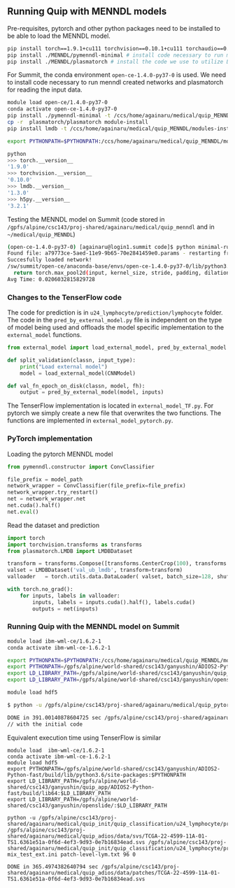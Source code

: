 ## Running Quip with MENNDL models

Pre-requisites, pytorch and other python packages need to be installed to be able to load the MENNDL model.

```bash
pip install torch==1.9.1+cu111 torchvision==0.10.1+cu111 torchaudio==0.9.1 -f https://download.pytorch.org/whl/torch_stable.html
pip install ./MENNDL/pymenndl-minimal # install code necessary to run menndl created networks
pip install ./MENNDL/plasmatorch # install the code we use to utilize LMDB. NOTE TO ANA: we were storing the data in LMDB, not using JPEG files.
```

For Summit, the conda environment `open-ce-1.4.0-py37-0` is used. We need to install code necessary to run menndl created networks and plasmatorch for reading the input data.

```bash
module load open-ce/1.4.0-py37-0
conda activate open-ce-1.4.0-py37-0
pip install ./pymenndl-minimal -t /ccs/home/againaru/medical/quip_MENNDL/modules-install
cp -r  plasmatorch/plasmatorch module-install
pip install lmdb -t /ccs/home/againaru/medical/quip_MENNDL/modules-install

export PYTHONPATH=$PYTHONPATH:/ccs/home/againaru/medical/quip_MENNDL/modules-install

python
>>> torch.__version__
'1.9.0'
>>> torchvision.__version__
'0.10.0'
>>> lmdb.__version__
'1.3.0'
>>> h5py.__version__
'3.2.1'
```

Testing the MENNDL model on Summit (code stored in `/gpfs/alpine/csc143/proj-shared/againaru/medical/quip_menndl` and in `~/medical/quip_MENNDL`)

```bash
(open-ce-1.4.0-py37-0) [againaru@login1.summit code]$ python minimal-run-menndl-v2.py
Found file: a79773ce-5aed-11e9-9b65-70e2841459e0.params - restarting from previous state
Succesfully loaded network!
/sw/summit/open-ce/anaconda-base/envs/open-ce-1.4.0-py37-0/lib/python3.7/site-packages/torch/nn/functional.py:718: UserWarning: Named tensors and all their associated APIs are an experimental feature and subject to change. Please do not use them for anything important until they are released as stable. (Triggered internally at  /gpfs/alpine/stf007/world-shared/davismj/open-ce-builds/rhel8-oce-1.4.0/python-env/conda-bld/pytorch-base_1633116212289/work/c10/core/TensorImpl.h:1156.)
  return torch.max_pool2d(input, kernel_size, stride, padding, dilation, ceil_mode)
Avg Time: 0.0206032815829728
```

### Changes to the TenserFlow code

The code for prediction is in `u24_lymphocyte/prediction/lymphocyte` folder. 
The code in the `pred_by_external_model.py` file is independent on the type of model being used and offloads the model specific implementation to the `external_model` functions.

```python
from external_model import load_external_model, pred_by_external_model

def split_validation(classn, input_type):
    print("Load external model")
    model = load_external_model(CNNModel)

def val_fn_epoch_on_disk(classn, model, fh):
    output = pred_by_external_model(model, inputs)
```

The TenserFlow implementation is located in `external_model_TF.py`. For pytorch we simply create a new file that overwrites the two functions. The functions are implemented in `external_model_pytorch.py`.

### PyTorch implementation


Loading the pytorch MENNDL model

```python
from pymenndl.constructor import ConvClassifier

file_prefix = model_path
network_wrapper = ConvClassifier(file_prefix=file_prefix)
network_wrapper.try_restart()
net = network_wrapper.net
net.cuda().half()
net.eval()
```

Read the dataset and prediction

```python
import torch
import torchvision.transforms as transforms
from plasmatorch.LMDB import LMDBDataset

transform = transforms.Compose([transforms.CenterCrop(100), transforms.ToTensor()])
valset = LMDBDataset('val_ub_lmdb', transform=transform)
valloader   = torch.utils.data.DataLoader( valset, batch_size=128, shuffle=False, num_workers=16 )

with torch.no_grad():
    for inputs, labels in valloader:
        inputs, labels = inputs.cuda().half(), labels.cuda()
        outputs = net(inputs)
```

### Running Quip with the MENNDL model on Summit

```bash
module load ibm-wml-ce/1.6.2-1
conda activate ibm-wml-ce-1.6.2-1

export PYTHONPATH=$PYTHONPATH:/ccs/home/againaru/medical/quip_MENNDL/modules-install
export PYTHONPATH=/gpfs/alpine/world-shared/csc143/ganyushin/ADIOS2-Python-fast/build/lib/python3.6/site-packages:$PYTHONPATH
export LD_LIBRARY_PATH=/gpfs/alpine/world-shared/csc143/ganyushin/quip_app/ADIOS2-Python-fast/build/lib64:$LD_LIBRARY_PATH
export LD_LIBRARY_PATH=/gpfs/alpine/world-shared/csc143/ganyushin/openslide/:$LD_LIBRARY_PATH

module load hdf5

$ python -u /gpfs/alpine/csc143/proj-shared/againaru/medical/quip_pytorch/quip_classification/u24_lymphocyte/prediction/lymphocyte/pred_by_external_model.py /gpfs/alpine/csc143/proj-shared/againaru/medical/quip_adios/data/svs/TCGA-22-4599-11A-01-TS1.6361e51a-0f6d-4ef3-9d93-0e7b16834ead.svs /gpfs/alpine/csc143/proj-shared/againaru/medical/quip_pytorch/quip_classification/u24_lymphocyte/prediction/Pytorch_MENNDL_model/a79773ce-5aed-11e9-9b65-70e2841459e0 patch-level-lym.txt 96 0

DONE in 391.00140878604725 sec /gpfs/alpine/csc143/proj-shared/againaru/medical/quip_adios/data/patches/TCGA-22-4599-11A-01-TS1.6361e51a-0f6d-4ef3-9d93-0e7b16834ead.svs 
// with the initial code
```

Equivalent execution time using TenserFlow is similar
```
module load  ibm-wml-ce/1.6.2-1
conda activate ibm-wml-ce-1.6.2-1
module load hdf5
export PYTHONPATH=/gpfs/alpine/world-shared/csc143/ganyushin/ADIOS2-Python-fast/build/lib/python3.6/site-packages:$PYTHONPATH
export LD_LIBRARY_PATH=/gpfs/alpine/world-shared/csc143/ganyushin/quip_app/ADIOS2-Python-fast/build/lib64:$LD_LIBRARY_PATH
export LD_LIBRARY_PATH=/gpfs/alpine/world-shared/csc143/ganyushin/openslide/:$LD_LIBRARY_PATH

python -u /gpfs/alpine/csc143/proj-shared/againaru/medical/quip_init/quip_classification/u24_lymphocyte/prediction/lymphocyte/pred_by_external_model.py /gpfs/alpine/csc143/proj-shared/againaru/medical/quip_adios/data/svs/TCGA-22-4599-11A-01-TS1.6361e51a-0f6d-4ef3-9d93-0e7b16834ead.svs /gpfs/alpine/csc143/proj-shared/againaru/medical/quip_init/quip_classification/u24_lymphocyte/prediction/NNFramework_TF_models/config_vgg-mix_test_ext.ini patch-level-lym.txt 96 0

DONE in 365.4974382640794 sec /gpfs/alpine/csc143/proj-shared/againaru/medical/quip_adios/data/patches/TCGA-22-4599-11A-01-TS1.6361e51a-0f6d-4ef3-9d93-0e7b16834ead.svs
```
